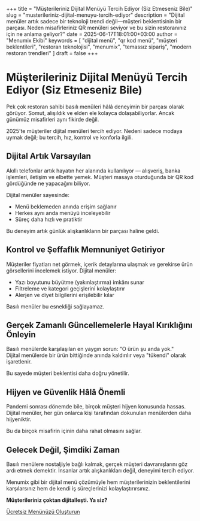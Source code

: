 +++
title = "Müşterileriniz Dijital Menüyü Tercih Ediyor (Siz Etmeseniz Bile)"
slug = "musterileriniz-dijital-menuyu-tercih-ediyor"
description = "Dijital menüler artık sadece bir teknoloji trendi değil—müşteri beklentisinin bir parçası. Neden misafirleriniz QR menüleri seviyor ve bu sizin restoranınız için ne anlama geliyor?"
date = 2025-06-17T18:01:00+03:00
author = "Menumix Ekibi"
keywords = [
  "dijital menü",
  "qr kod menü",
  "müşteri beklentileri",
  "restoran teknolojisi",
  "menumix",
  "temassız sipariş",
  "modern restoran trendleri"
]
draft = false
+++

# Müşterileriniz Dijital Menüyü Tercih Ediyor (Siz Etmeseniz Bile)

Pek çok restoran sahibi basılı menüleri hâlâ deneyimin bir parçası olarak görüyor. Somut, alışıldık ve elden ele kolayca dolaşabiliyorlar. Ancak günümüz misafirleri aynı fikirde değil.

2025'te müşteriler dijital menüleri tercih ediyor. Nedeni sadece modaya uymak değil; bu tercih, hız, kontrol ve konforla ilgili.

## Dijital Artık Varsayılan

Akıllı telefonlar artık hayatın her alanında kullanılıyor — alışveriş, banka işlemleri, iletişim ve elbette yemek. Müşteri masaya oturduğunda bir QR kod gördüğünde ne yapacağını biliyor.

Dijital menüler sayesinde:

- Menü beklemeden anında erişim sağlanır
- Herkes aynı anda menüyü inceleyebilir
- Süreç daha hızlı ve pratiktir

Bu deneyim artık günlük alışkanlıkların bir parçası haline geldi.

## Kontrol ve Şeffaflık Memnuniyet Getiriyor

Müşteriler fiyatları net görmek, içerik detaylarına ulaşmak ve gerekirse ürün görsellerini incelemek istiyor. Dijital menüler:

- Yazı boyutunu büyütme (yakınlaştırma) imkânı sunar  
- Filtreleme ve kategori geçişlerini kolaylaştırır  
- Alerjen ve diyet bilgilerini erişilebilir kılar  

Basılı menüler bu esnekliği sağlayamaz.

## Gerçek Zamanlı Güncellemelerle Hayal Kırıklığını Önleyin

Basılı menülerde karşılaşılan en yaygın sorun: "O ürün şu anda yok."  
Dijital menülerde bir ürün bittiğinde anında kaldırılır veya "tükendi" olarak işaretlenir.

Bu sayede müşteri beklentisi daha doğru yönetilir.

## Hijyen ve Güvenlik Hâlâ Önemli

Pandemi sonrası dönemde bile, birçok müşteri hijyen konusunda hassas. Dijital menüler, her gün onlarca kişi tarafından dokunulan menülerden daha hijyeniktir.

Bu da birçok misafirin içinin daha rahat olmasını sağlar.

## Gelecek Değil, Şimdiki Zaman

Basılı menülere nostaljiyle bağlı kalmak, gerçek müşteri davranışlarını göz ardı etmek demektir. İnsanlar artık alışkanlıkları değil, deneyimi tercih ediyor.

Menumix gibi bir dijital menü çözümüyle hem müşterilerinizin beklentilerini karşılarsınız hem de kendi iş süreçlerinizi kolaylaştırırsınız.

**Müşterileriniz çoktan dijitalleşti. Ya siz?**

[Ücretsiz Menünüzü Oluşturun](#)
